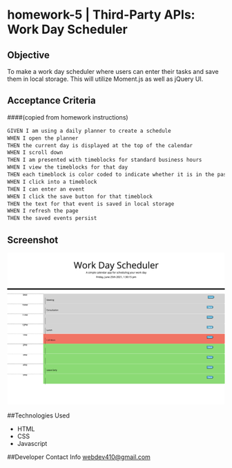 # homework-5 | Third-Party APIs: Work Day Scheduler

## Objective

To make a work day scheduler where users can enter their tasks and save them in local storage. This will utilize Moment.js as well as jQuery UI.

## Acceptance Criteria 
####(copied from homework instructions)

```md
GIVEN I am using a daily planner to create a schedule
WHEN I open the planner
THEN the current day is displayed at the top of the calendar
WHEN I scroll down
THEN I am presented with timeblocks for standard business hours
WHEN I view the timeblocks for that day
THEN each timeblock is color coded to indicate whether it is in the past, present, or future
WHEN I click into a timeblock
THEN I can enter an event
WHEN I click the save button for that timeblock
THEN the text for that event is saved in local storage
WHEN I refresh the page
THEN the saved events persist
```

## Screenshot
![](assets/images/screenshot.png)

##Technologies Used
* HTML
* CSS
* Javascript

##Developer Contact Info
webdev410@gmail.com